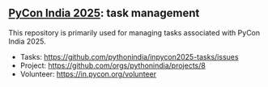 ## [PyCon India 2025](https://in.pycon.org/2025/): task management

This repository is primarily used for managing tasks associated with PyCon India 2025.

- Tasks: <https://github.com/pythonindia/inpycon2025-tasks/issues>
- Project: <https://github.com/orgs/pythonindia/projects/8>
- Volunteer: <https://in.pycon.org/volunteer>
